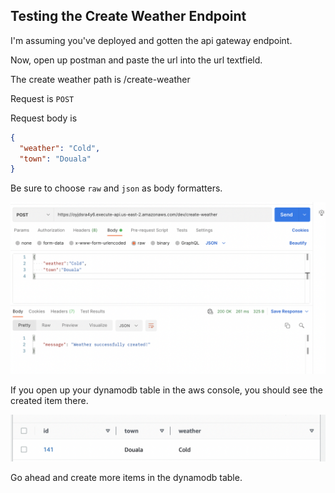 ## Testing the Create Weather Endpoint
I'm assuming you've deployed and gotten the api gateway endpoint. 

Now, open up postman and paste the url into the url textfield.

The create weather path is /create-weather

Request is `POST`

Request body is

```json
{
  "weather": "Cold",
  "town": "Douala"
}
```
Be sure to choose `raw` and `json` as body formatters.

![alt text](https://raw.githubusercontent.com/EducloudHQ/rest_with_sam_typescript/master/assets/create_weather.png)

If you open up your dynamodb table in the aws console, you should see the created item there.

![alt text](https://raw.githubusercontent.com/EducloudHQ/rest_with_sam_typescript/master/assets/ddb_item.png)

Go ahead and create more items in the dynamodb table.